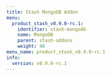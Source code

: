 ```yaml
---
title: Stash MongoDB Addon
menu:
  product_stash_v0.9.0-rc.1:
    identifier: stash-mongodb
    name: MongoDB
    parent: stash-addons
    weight: 40
menu_name: product_stash_v0.9.0-rc.1
info:
  version: v0.9.0-rc.1
---
```


